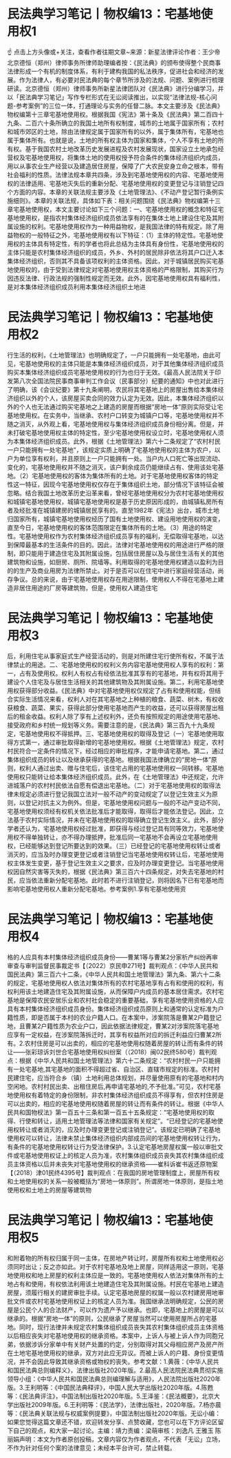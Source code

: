 # 民法典学习笔记丨物权编13：宅基地使用权1

☝ 点击上方头像或+关注，查看作者往期文章~来源：新星法律评论作者：王少帝 北京德恒（郑州）律师事务所律师助理编者按：《民法典》的颁布使得整个民商事法律形成一个有机的制度体系，有利于建构我国的私法秩序，促进社会和经济的发展。作为法律人，有必要对民法典的每个章节所涉及的法规、问题、案例进行梳理研读。北京德恒（郑州）律师事务所新星法律团队对《民法典》进行分编学习，并以「民法典学习笔记」写作专栏形式在无讼阅读推出，以实现“法律法规-核心问题-参考案例”的三位一体，打通理论与实务的任督二脉。本文主要涉及《民法典》物权编第十三章宅基地使用权。根据我国《宪法》第十条及《民法典》第二百四十九条、二百六十条所确立的我国土地所有权制度，城市的土地属于国家所有；农村和城市郊区的土地，除由法律规定属于国家所有的以外，属于集体所有，宅基地也属于集体所有。也就是说，土地的所有权主体为国家和集体，个人不享有土地的所有权。基于我国农村土地改革历史发展进程及农村发展现状，国家设立土地承包经营权及宅基地使用权，将集体土地的使用权授予符合条件的集体经济组织内成员，用以从事农业生产经营以及建造居住房屋，保障了广大农民安身立命之根本，带有社会福利的性质。法律法规本章共四条，涉及到宅基地使用权的内容、宅基地使用权的法律适用、宅基地灭失后的重新分配、宅基地使用权的变更登记与注销登记四个方面的内容。本章的关联法规主要涉及《土地管理法》、《不动产登记暂行条例实施细则》。本章的关联法规，具体如下表：相关问题围绕《民法典》物权编第十三章宅基地使用权，本文主要讨论如下三个问题：一、宅基地使用权的概念和特征宅基地使用权，是指农村集体经济组织成员依法享有的在集体土地上建设住宅及其附属设施的权利。宅基地使用权作为一种用益物权，是我国法律的特有规定。除了用益物权的一般特征之外，宅基地使用权有以下特征：（1）主体的特定性。宅基地使用权的主体具有特定性，有的学者也将此总结为主体具有身份性，宅基地使用权的主体只能是农村集体经济组织的成员，外乡、外村的居民除非依法将其户口迁入本集体经济组织，否则其不具备该项权利的主体资格。因此，对于城镇居民购买宅基地使用权的，由于受到法律规定对宅基地使用权主体资格的严格限制，其购买行为因违反法律、行政法规的强制性规定而无效。此外，因宅基地使用权具有福利性，是对本集体经济组织成员利用本集体经济组织土地进

# 民法典学习笔记丨物权编13：宅基地使用权2

行生活的权利，《土地管理法》也明确规定了，一户只能拥有一处宅基地，由此可见，宅基地使用权的主体只能是本集体经济组织成员，对于其他集体经济组织成员购买本集体经济组织成员宅基地使用权的行为也归于无效。《最高人民法院关于印发第八次全国法院民事商事审判工作会议（民事部分）纪要的通知》中也对此进行了明确，该《会议纪要》第十九条阐明，农民将其宅基地上的房屋出售给本集体经济组织以外的个人，该房屋买卖合同的效力认定为无效。因此，本集体经济组织以外的个人也无法通过购买宅基地之上建造的房屋而根据“房地一体”原则实际受让宅基地使用权。在实务中，当继承、农村户口转变为城镇户口等，宅基地使用权并不随之消灭，从外观上看，宅基地使用权与集体经济组织成员身份相分离。但是，并未打破宅基地使用权主体的特定性，至少宅基地使用权设立时，宅基地使用权人须为本集体经济组织成员。此外，根据《土地管理法》第六十二条规定了“农村村民一户只能拥有一处宅基地”，该规定实质上明确了宅基地使用权的主体为农户，以户为单位享有权利，并且原则上一户只能拥有一处。当户内人口死亡等出现流动、变化的，宅基地使用权并不随之消灭，该户剩余成员仍能继续占有、使用该处宅基地。（2）宅基地使用权的客体为集体所有的土地。对于宅基地使用权客体的特定性这一特征，因现今宅基地使用权仅存在于集体组织土地，部分情况下该特征会被忽略。结合我国土地改革历史沿革来看，曾经宅基地使用权分为农村宅基地使用权和城镇宅基地使用权，城镇宅基地使用权是基于历史原因形成的，由城镇私房所有者及经批准在城镇建房的城镇居民享有的。直至1982年《宪法》出台，城市土地归国家所有，城镇宅基地使用权经历了国有土地使用权、建设用地使用权的演变，直至今日，宅基地使用权的客体范围限定在集体所有的土地。（3）用途的特定性。宅基地使用权作为农村集体经济组织成员享有的福利，无偿取得宅基地，以达到保障最基本的生活条件的目的。因此，法律对宅基地使用权的用途进行严格的限制，即只能用于建造住宅及其附属设施，包括居住房屋以及与居住生活有关的其他建筑物和设施，如厨房、厕所、院墙等。利用取得的宅基地使用权建造以盈利为目的的生产及商业用房为法律所禁止。对于是否可以在住宅中进行家庭经营活动，尚存争议。总的来说，由于宅基地使用权存在用途限制，使用权人不得在宅基地上建造非居住用途的厂房等建筑物，但是，使用权人建造住宅

# 民法典学习笔记丨物权编13：宅基地使用权3

后，利用住宅从事家庭式生产经营活动的，则是对所建住宅行使所有权，不属于法律禁止的用途。二、宅基地使用权的权利义务内容宅基地使用权人享有的权利：第一，占有及使用权。权利人有权占有经依法批准其享有的宅基地，并有权将其用于建设个人住宅及与居住生活相关的其他建筑物及其附属设施。第二，利用宅基地使用权获得部分收益。《民法典》中对宅基地使用权仅规定了占有和使用权能，但结合实际生活情况来看，权利人对在其宅基地之上种植的粮食、蔬菜、树木，有权收获粮食、蔬菜、果实，获得此部分使用宅基地而产生的收益，还可以获得房屋出租后的租金收益。权利人除了享有上述权利外，还负有按照规定的用途使用宅基地、接受政府和乡村统一规划等义务。需要注意的是，《民法典》第三百九十九条规定，宅基地使用权不得抵押。三、宅基地使用权的取得及登记（一）宅基地使用取得方式第一，通过审批取得新增的宅基地使用权。根据《土地管理法》规定，农村村民符合一定条件的情况下，经过相应的审批程序，才能申请宅基地。第二，通过集体组织成员的转让以及继承获得的宅基地。根据我国法律确立的“房地一体”原则，权利人通过出卖、赠与住宅后，该住宅占用的宅基地使用权一同转移。宅基地使用权只能转让给本集体经济组织成员。此外，在《土地管理法》中还规定，允许进城落户的农村村民依法自愿有偿退出宅基地。（二）对于宅基地使用权的取得法律未规定必须进行登记我国立法对一般不动产的变动规定了以登记生效主义为原则，以登记对抗主义为例外。但是，宅基地使用权问题与一般的不动产变动不同，宅基地使用权须经有权机关依法批准后才能取得，取得后才能依法登记。因此，立法基于农村实际情况，并未在宅基地使用权的取得确立登记生效主义。此外，部分学者还认为，宅基地使用权经过批准，即获得与经过登记具有同等效力，宅基地使用权不得单独转让，亦不得办理抵押，批准后同一宅基地不会再设立宅基地使用权，已经能够达到登记所要达到的效果。（三）已经登记的宅基地使用权转让或者消灭的，应当及时办理变更登记或者注销登记当宅基地使用权转让后，宅基地使用权主体发生变更，基于登记生效主义之要求，应及时办理变更登记。当宅基地使用权因自然灾害等灭失的，根据《民法典》第三百六十四条规定，对失去宅基地的村民，应当依法重新分配宅基地。此时若不进行注销登记，则将因名下已有宅基地而影响宅基地使用权人重新分配宅基地。参考案例1.享有宅基地使用资

# 民法典学习笔记丨物权编13：宅基地使用权4

格的人应具有本村集体经济组织成员身份——曹某1等与曹某2分家析产纠纷再审审查与审判监督民事裁定书【（2022）京民申271号】裁判观点：《中华人民共和国民法典》第三百六十二条，《中华人民共和国土地管理法》第九条、第六十二条的规定，宅基地使用权人依法对集体所有的农村宅基地享有占有和使用的权利，有权利用该土地建造住宅及其附属设施，从而保障户内成员的基本居住需求。农村宅基地是保障农民安居乐业和农村社会稳定的重要基础，享有宅基地使用资格的人应具有本村集体经济组织成员身份。集体经济组织成员原则上和通常的认定标准为户籍性质，即是否属于本村的农业户籍人口。在本案中，涉案院落是曹某2户籍登记地，且曹某2户籍性质为农业户口，因此依据法律规定，曹某2对涉案院落宅基地应享有一定权益，在涉案院落拆迁时，其享有权益所对应的拆迁利益应归曹某2所有。2.农村住房是可以出卖的，相应的宅基地使用权随着房屋的转让而有条件的转让——张彩琼诉刘世合宅基地使用权纠纷案（（2018）闽02民终580号）裁判观点：根据《中华人民共和国土地管理法》第六十二条规定：“农村村民一户只能拥有一处宅基地,其宅基地的面积不得超过省、自治区、直辖市规定的标准。农村村民建住宅，应当符合乡（镇）土地利用总体规划，并尽量使用原有的宅基地和村内空闲地。农村村民出卖、出租住房后,再申请宅基地的,不予批准。”可见，农村宅基地使用权有着特定的身份限制，非农村集体经济组织成员不得享有，但农村住房是可以出卖的，相应的宅基地使用权随着房屋的转让而有条件的转让。根据《中华人民共和国物杈法》第一百五十三条和第一百五十五条规定：“宅基地使用权的取得、行使和转让，适用土地管理法等法律和国家有关规定”。“已经登记的宅基地使用权转让或者消灭的，应及时办理变更登记或注销登记”。该规定已明确了宅基地使用权可以转让，法律未禁止集体经济组织内部成员间的宅基地使用权转让行为，有条件的宅基地使用权转让行为受法律保护。3.认定宅基地房屋权属一般以审批文件或宅基地使用权证上的核定人员为准，农村集体组织成员丧失其农村集体组织成员主体资格以后并未丧失对宅基地使用权的继承资格——崔科诉崔书返还原物案【（2018）津01民终4395号】裁判观点：在我国的房地管理制度上，房屋所有权和土地使用权的关系一般被概括为“房地一体原则”。所谓房地一体原则，是指土地使用权和土地上的房屋等建筑物

# 民法典学习笔记丨物权编13：宅基地使用权5

和附着物的所有权归属于同一主体，在房地产转让时，房屋所有权和土地使用权必须同时出让；反之亦如此。对于农村宅基地及地上房屋，同样适用这一原则，宅基地使用权和地上房屋的权利主体应是一致的。宅基地使用权人依法对集体所有的土地占有和使用，有权依法利用该土地建造住宅及其附属设施。村民在宅基地上建造房屋，须履行相关的建房审批手续。认定宅基地房屋的权属一般以农村建房用地审批文件或农村宅基地使用权证上的核定人员为准。我国继承法明确规定，公民的房屋是公民个人的合法财产，可以作为遗产予以继承。也即，宅基地上的房屋是可以继承的。根据“房地一体”的原则，公民继承了房屋当然可以使用房屋所占的宅基地。同时，现行法律并未规定农村集体组织成员丧失其农村集体组织成员主体资格以后相应丧失对宅基地使用权的继承资格。本案中，上诉人与被上诉人作为同胞兄弟，依据涉诉分家单中有关财产处置的约定，分别取得对其父母相应房产及房产所在土地宅基地使用权的继承，双方对此应无异议。而被上诉人的户籍、身份变更情况，并不会因此导致其继承资格或物权的丧失。参考文献：1.黄薇：《中华人民共和国民法典总则编释义》，法律出版社2020年版。2.最高人民法院民法典贯彻实施领导小组：《中华人民共和国民法典总则编理解与适用》，人民法院出版社2020年版。3.王利明等：《中国民法典释评》，中国人民大学出版社2020年版。4.陈甦等：《民法典评注》，中国法制出版社2020年版。5.王泽鉴：《民法概要》，北京大学出版社2009年版。6.王利明等：《民法学》，法律出版社，2020年版。7.杨亦晨等：《民法典关联法规与权威案例提要》，中国法制出版社2020年版。无讼小编：如果您觉得这篇文章还不错，欢迎转发分享、点赞收藏，您也可以在下方评论区留下自己的观点，和大家一起讨论。主编：靖力责编：梁萌审核：刘逸凡 王雅玉 陈丽娟声明：本文为作者原创投稿，文章内容仅为作者观点，不代表「无讼」立场，不作为针对任何个案的法律意见；未经本平台许可，禁止转载。

